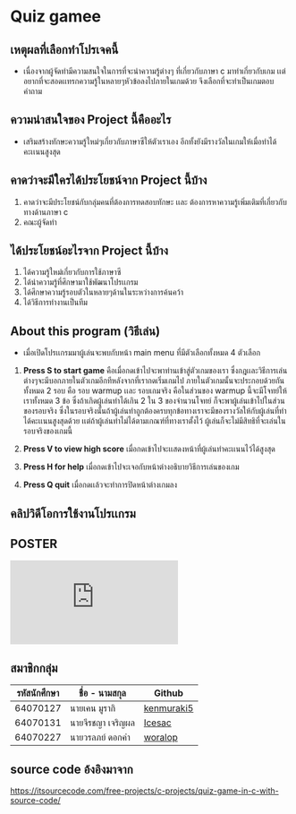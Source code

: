 # Quiz gamee
## เหตุผลที่เลือกทำโปรเจคนี้
  - เนื่องจากผู้จัดทำมีความสนใจในการที่จะนำความรู้ต่างๆ ที่เกี่ยวกับภาษา c มาทำเกี่ยวกับเกม เเต่อยากที่จะสอดเเทรกความรู้ในหลายๆหัวข้อลงไปภายในเกมด้วย จึงเลือกที่จะทำเป็นเกมตอบคำถาม
  
## ความน่าสนใจของ Project นี้คืออะไร
  - เสริมสร้างทักษะความรู้ใหม่ๆเกี่ยวกับภาษาซีให้ตัวเราเอง อีกทั้งยังมีรางวัลในเกมให้เมื่อทำได้คะเเนนสูงสุด

## คาดว่าจะมีใครได้ประโยชน์จาก Project นี้บ้าง
  1. คาดว่าจะมีประโยชน์กับกลุ่มคนที่ต้องการทดสอบทักษะ เเละ ต้องการหาความรู้เพิ่มเติมที่เกี่ยวกับทางด้านภาษา c  
  2. คณะผู้จัดทำ 

## ได้ประโยชน์อะไรจาก Project นี้บ้าง
  1. ได้ความรู้ใหม่เกี่ยวกับการใช้ภาษาซี  
  2. ได้นำความรู้ที่ศึกษามาใช้พัฒนาโปรเเกรม  
  3. ได้ศึกษาความรู้รอบตัวในหลายๆด้านในระหว่างการค้นคว้า  
  4. ได้วิธีการทำงานเป็นทีม  

## About this program (วิธีเล่น)  
- เมื่อเปิดโปรเเกรมมาผู้เล่นจะพบกับหน้า main menu ที่มีตัวเลือกทั้งหมด 4 ตัวเลือก    

1) **Press S to start game** คือเมื่อกดเข้าไปจะพาท่านเข้าสู่ตัวเกมของเรา ซึ่งกฎเเละวิธีการเล่นต่างๆจะมีบอกภายในตัวเกมอีกทีหลังจากที่เรากดเริ่มเกมไป ภายในตัวเกมนั้นจะประกอบด้วยกันทั้งหมด 2 รอบ คือ รอบ warmup เเละ รอบเกมจริง คือในส่วนของ warmup นี้จะมีโจทย์ให้เราทั้งหมด 3 ข้อ ซึ่งถ้าเกิดผู้เล่นทำได้เกิน 2 ใน 3 ของจำนวนโจทย์ ก็จะพาผู้เล่นเข้าไปในส่วนของรอบจริง ซึ่งในรอบจริงนั้นถ้าผู้เล่นทำถูกต้องครบทุกข้อทางเราจะมีของรางวัลให้กับผู้เล่นที่ทำได้คะเเนนสูงสุดด้วย เเต่ถ้าผู้เล่นทำไม่ได้ตามเกณฑ์ที่ทางเราตั้งไว้ ผู้เล่นก็จะไม่มีสิทธิที่จะเล่นในรอบจริงของเกมนี้

2) **Press V to view high score** เมื่อกดเข้าไปจะเเสดงหน้าที่ผู้เล่นทำคะเเนนไว้ได้สูงสุด  

3) **Press H for help** เมื่อกดเข้าไปจะเจอกับหน้าต่างอธิบายวิธีการเล่นของเกม  

4) **Press Q quit** เมื่อกดเเล้วจะทำการปิดหน้าต่างเกมลง

## คลิปวิดีโอการใช้งานโปรเเกรม

## POSTER
![poster.pdf](https://github.com/Kenmuraki5/project-compro/files/8652161/poster.pdf)



## สมาชิกกลุ่ม
|  รหัสนักศึกษา  |    ชื่อ - นามสกุล   |     Github    |
| ----------- | -------------    |-------------  |
|   64070127  |  นายเคน มูรากิ     |[kenmuraki5](https://github.com/Kenmuraki5)|
|   64070131  |  นายจีรชญา เจริญผล |[Icesac](https://github.com/IceSac)|
|   64070227  |  นายวรลภย์ ดอกคํา  |[woralop](https://github.com/woralop)|

## source code อ้งอิงมาจาก
https://itsourcecode.com/free-projects/c-projects/quiz-game-in-c-with-source-code/

